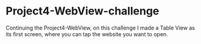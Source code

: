 # Project4-WebView-challenge
Continuing the Project4-WebView, on this challenge I made a Table View as its first screen, where you can tap the website you want to open. 
